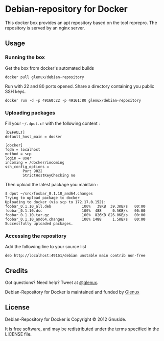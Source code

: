 Debian-repository for Docker
============================

This docker box provides an apt repository based on the tool reprepro. 
The repository is served by an nginx server.


Usage
-----

### Running the box

Get the box from docker's automated builds

	docker pull glenux/debian-repository

Run with 22 and 80 ports opened. Share a directory containing you public SSH keys.

	docker run -d -p 49160:22 -p 49161:80 glenux/debian-repository


### Uploading packages

Fill your ``~/.dput.cf`` with the following content :

	[DEFAULT]
	default_host_main = docker

	[docker]
	fqdn = localhost
	method = scp
	login = user
	incoming = /docker/incoming
	ssh_config_options =
        	Port 9022
        	StrictHostKeyChecking no


Then upload the latest package you maintain :

	$ dput ~/src/foobar_0.1.10_amd64.changes
	Trying to upload package to docker
	Uploading to docker (via scp to 172.17.0.152):
	foobar_0.1.10_all.deb              100%   39KB  39.3KB/s   00:00    
	foobar_0.1.10.dsc                  100%  488     0.5KB/s   00:00    
	foobar_0.1.10.tar.gz               100%  826KB 826.0KB/s   00:00    
	foobar_0.1.10_amd64.changes        100% 1488     1.5KB/s   00:00    
	Successfully uploaded packages.


### Accessing the repository

Add the following line to your source list

	deb http://localhost:49161/debian unstable main contrib non-free


Credits
-------

<!-- ![Gnuside](http://www.gnuside.com/wp-content/themes/gnuside-ignition-0.2-1-g0d0a5ed/images/logo-whitebg-128.png) -->

Got questions? Need help? Tweet at [@glenux](http://twitter.com/glenux).

Debian-Repository for Docker is maintained and funded by [Glenux](http://www.glenux.net)


License
-------

Debian-Repository for Docker is Copyright © 2012 Gnuside. 

It is free software, and may be redistributed under the terms specified in the LICENSE file.

